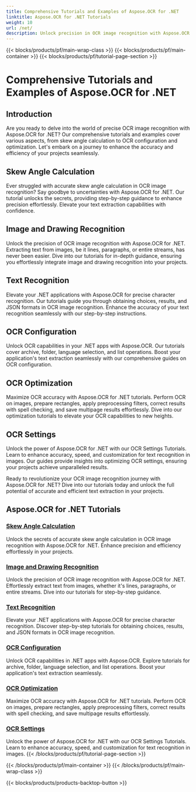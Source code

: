 ```yaml
---
title: Comprehensive Tutorials and Examples of Aspose.OCR for .NET 
linktitle: Aspose.OCR for .NET Tutorials
weight: 10
url: /net/
description: Unlock precision in OCR image recognition with Aspose.OCR for .NET. Explore tutorials on skew angle calculation, text recognition, OCR configuration, and optimization.
---
```


{{< blocks/products/pf/main-wrap-class >}}
{{< blocks/products/pf/main-container >}}
{{< blocks/products/pf/tutorial-page-section >}}

# Comprehensive Tutorials and Examples of Aspose.OCR for .NET


## Introduction

Are you ready to delve into the world of precise OCR image recognition with Aspose.OCR for .NET? Our comprehensive tutorials and examples cover various aspects, from skew angle calculation to OCR configuration and optimization. Let's embark on a journey to enhance the accuracy and efficiency of your projects seamlessly.

## Skew Angle Calculation

Ever struggled with accurate skew angle calculation in OCR image recognition? Say goodbye to uncertainties with Aspose.OCR for .NET. Our tutorial unlocks the secrets, providing step-by-step guidance to enhance precision effortlessly. Elevate your text extraction capabilities with confidence.

## Image and Drawing Recognition

Unlock the precision of OCR image recognition with Aspose.OCR for .NET. Extracting text from images, be it lines, paragraphs, or entire streams, has never been easier. Dive into our tutorials for in-depth guidance, ensuring you effortlessly integrate image and drawing recognition into your projects.

## Text Recognition

Elevate your .NET applications with Aspose.OCR for precise character recognition. Our tutorials guide you through obtaining choices, results, and JSON formats in OCR image recognition. Enhance the accuracy of your text recognition seamlessly with our step-by-step instructions.

## OCR Configuration

Unlock OCR capabilities in your .NET apps with Aspose.OCR. Our tutorials cover archive, folder, language selection, and list operations. Boost your application's text extraction seamlessly with our comprehensive guides on OCR configuration.

## OCR Optimization

Maximize OCR accuracy with Aspose.OCR for .NET tutorials. Perform OCR on images, prepare rectangles, apply preprocessing filters, correct results with spell checking, and save multipage results effortlessly. Dive into our optimization tutorials to elevate your OCR capabilities to new heights.

## OCR Settings

Unlock the power of Aspose.OCR for .NET with our OCR Settings Tutorials. Learn to enhance accuracy, speed, and customization for text recognition in images. Our guides provide insights into optimizing OCR settings, ensuring your projects achieve unparalleled results.

Ready to revolutionize your OCR image recognition journey with Aspose.OCR for .NET? Dive into our tutorials today and unlock the full potential of accurate and efficient text extraction in your projects.

## Aspose.OCR for .NET Tutorials
### [Skew Angle Calculation](./skew-angle-calculation/)
Unlock the secrets of accurate skew angle calculation in OCR image recognition with Aspose.OCR for .NET. Enhance precision and efficiency effortlessly in your projects.
### [Image and Drawing Recognition](./image-and-drawing-recognition/)
Unlock the precision of OCR image recognition with Aspose.OCR for .NET. Effortlessly extract text from images, whether it's lines, paragraphs, or entire streams. Dive into our tutorials for step-by-step guidance.
### [Text Recognition](./text-recognition/)
Elevate your .NET applications with Aspose.OCR for precise character recognition. Discover step-by-step tutorials for obtaining choices, results, and JSON formats in OCR image recognition.
### [OCR Configuration](./ocr-configuration/)
Unlock OCR capabilities in .NET apps with Aspose.OCR. Explore tutorials for archive, folder, language selection, and list operations. Boost your application's text extraction seamlessly.
### [OCR Optimization](./ocr-optimization/)
Maximize OCR accuracy with Aspose.OCR for .NET tutorials. Perform OCR on images, prepare rectangles, apply preprocessing filters, correct results with spell checking, and save multipage results effortlessly.
### [OCR Settings](./ocr-settings/)
Unlock the power of Aspose.OCR for .NET with our OCR Settings Tutorials. Learn to enhance accuracy, speed, and customization for text recognition in images.
{{< /blocks/products/pf/tutorial-page-section >}}

{{< /blocks/products/pf/main-container >}}
{{< /blocks/products/pf/main-wrap-class >}}

{{< blocks/products/products-backtop-button >}}
